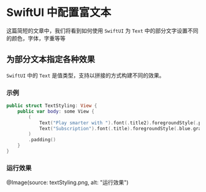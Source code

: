 # SwiftUI 中配置富文本

这篇简短的文章中，我们将看到如何使用 `SwiftUI` 为 `Text` 中的部分文字设置不同的颜色，字体，字重等等

## 为部分文本指定各种效果

`SwiftUI` 中的 `Text` 是值类型，支持以拼接的方式构建不同的效果。

### 示例

```swift
public struct TextStyling: View {
	public var body: some View {
		(
			Text("Play smarter with ").font(.title2).foregroundStyle(.primary) +
			Text("Subscription").font(.title).foregroundStyle(.blue.gradient)
		)
		.padding()
	}
}
```

### 运行效果
@Image(source: textStyling.png, alt: "运行效果")

